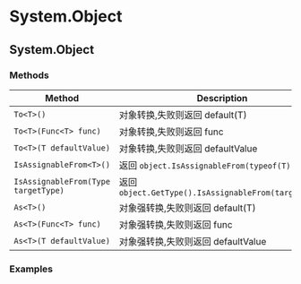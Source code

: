 # System.Object

## System.Object

### Methods

| Method                              | Description                                          |
| ----------------------------------- | ---------------------------------------------------- |
| `To<T>()`                           | 对象转换,失败则返回 default(T)                       |
| `To<T>(Func<T> func)`               | 对象转换,失败则返回 func                             |
| `To<T>(T defaultValue)`             | 对象转换,失败则返回 defaultValue                     |
| `IsAssignableFrom<T>()`             | 返回 `object.IsAssignableFrom(typeof(T))`            |
| `IsAssignableFrom(Type targetType)` | 返回 `object.GetType().IsAssignableFrom(targetType)` |
| `As<T>()`                           | 对象强转换,失败则返回 default(T)                     |
| `As<T>(Func<T> func)`               | 对象强转换,失败则返回 func                           |
| `As<T>(T defaultValue)`             | 对象强转换,失败则返回 defaultValue                   |

### Examples

```C#

```

